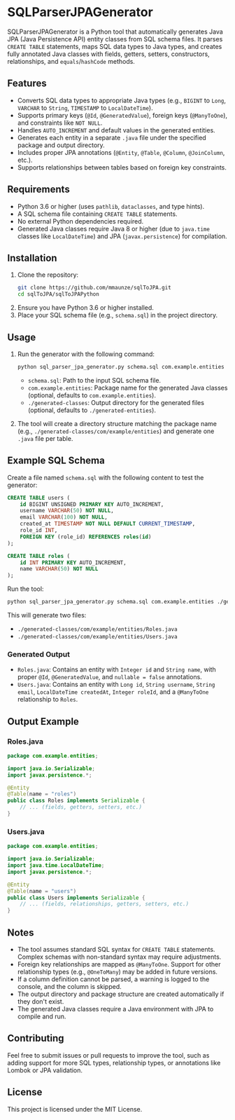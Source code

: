 # SQLParserJPAGenerator

SQLParserJPAGenerator is a Python tool that automatically generates Java JPA (Java Persistence API) entity classes from SQL schema files. It parses `CREATE TABLE` statements, maps SQL data types to Java types, and creates fully annotated Java classes with fields, getters, setters, constructors, relationships, and `equals`/`hashCode` methods.

## Features
- Converts SQL data types to appropriate Java types (e.g., `BIGINT` to `Long`, `VARCHAR` to `String`, `TIMESTAMP` to `LocalDateTime`).
- Supports primary keys (`@Id`, `@GeneratedValue`), foreign keys (`@ManyToOne`), and constraints like `NOT NULL`.
- Handles `AUTO_INCREMENT` and default values in the generated entities.
- Generates each entity in a separate `.java` file under the specified package and output directory.
- Includes proper JPA annotations (`@Entity`, `@Table`, `@Column`, `@JoinColumn`, etc.).
- Supports relationships between tables based on foreign key constraints.

## Requirements
- Python 3.6 or higher (uses `pathlib`, `dataclasses`, and type hints).
- A SQL schema file containing `CREATE TABLE` statements.
- No external Python dependencies required.
- Generated Java classes require Java 8 or higher (due to `java.time` classes like `LocalDateTime`) and JPA (`javax.persistence`) for compilation.

## Installation
1. Clone the repository:
   ```bash
   git clone https://github.com/mmaunze/sqlToJPA.git
   cd sqlToJPA/sqlToJPAPython
   ```
2. Ensure you have Python 3.6 or higher installed.
3. Place your SQL schema file (e.g., `schema.sql`) in the project directory.

## Usage
1. Run the generator with the following command:
   ```bash
   python sql_parser_jpa_generator.py schema.sql com.example.entities ./generated-classes
   ```
   - `schema.sql`: Path to the input SQL schema file.
   - `com.example.entities`: Package name for the generated Java classes (optional, defaults to `com.example.entities`).
   - `./generated-classes`: Output directory for the generated files (optional, defaults to `./generated-entities`).

2. The tool will create a directory structure matching the package name (e.g., `./generated-classes/com/example/entities`) and generate one `.java` file per table.

## Example SQL Schema
Create a file named `schema.sql` with the following content to test the generator:
```sql
CREATE TABLE users (
    id BIGINT UNSIGNED PRIMARY KEY AUTO_INCREMENT,
    username VARCHAR(50) NOT NULL,
    email VARCHAR(100) NOT NULL,
    created_at TIMESTAMP NOT NULL DEFAULT CURRENT_TIMESTAMP,
    role_id INT,
    FOREIGN KEY (role_id) REFERENCES roles(id)
);

CREATE TABLE roles (
    id INT PRIMARY KEY AUTO_INCREMENT,
    name VARCHAR(50) NOT NULL
);
```

Run the tool:
```bash
python sql_parser_jpa_generator.py schema.sql com.example.entities ./generated-classes
```

This will generate two files:
- `./generated-classes/com/example/entities/Roles.java`
- `./generated-classes/com/example/entities/Users.java`

### Generated Output
- `Roles.java`: Contains an entity with `Integer id` and `String name`, with proper `@Id`, `@GeneratedValue`, and `nullable = false` annotations.
- `Users.java`: Contains an entity with `Long id`, `String username`, `String email`, `LocalDateTime createdAt`, `Integer roleId`, and a `@ManyToOne` relationship to `Roles`.

## Output Example
### Roles.java
```java
package com.example.entities;

import java.io.Serializable;
import javax.persistence.*;

@Entity
@Table(name = "roles")
public class Roles implements Serializable {
    // ... (fields, getters, setters, etc.)
}
```

### Users.java
```java
package com.example.entities;

import java.io.Serializable;
import java.time.LocalDateTime;
import javax.persistence.*;

@Entity
@Table(name = "users")
public class Users implements Serializable {
    // ... (fields, relationships, getters, setters, etc.)
}
```

## Notes
- The tool assumes standard SQL syntax for `CREATE TABLE` statements. Complex schemas with non-standard syntax may require adjustments.
- Foreign key relationships are mapped as `@ManyToOne`. Support for other relationship types (e.g., `@OneToMany`) may be added in future versions.
- If a column definition cannot be parsed, a warning is logged to the console, and the column is skipped.
- The output directory and package structure are created automatically if they don't exist.
- The generated Java classes require a Java environment with JPA to compile and run.

## Contributing
Feel free to submit issues or pull requests to improve the tool, such as adding support for more SQL types, relationship types, or annotations like Lombok or JPA validation.

## License
This project is licensed under the MIT License.